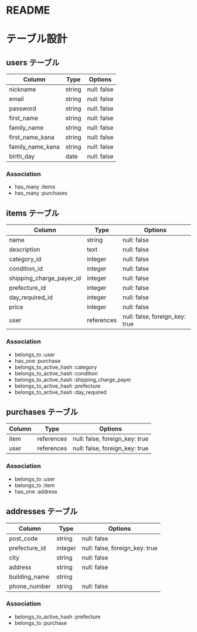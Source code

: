 # README

 # テーブル設計

## users テーブル
| Column           | Type   | Options     |
| ---------------- | ------ | ----------- |
| nickname         | string | null: false |
| email            | string | null: false |
| password         | string | null: false |
| first_name       | string | null: false |
| family_name      | string | null: false |
| first_name_kana  | string | null: false |
| family_name_kana | string | null: false |
| birth_day        | date   | null: false |

### Association

- has_many :items
- has_many :purchases


## items テーブル
| Column                   | Type       | Options                       |
| -------------------      | ---------- | -----------                   |
| name                     | string     | null: false                   |
| description              | text       | null: false                   |
| category_id              | integer    | null: false                   |
| condition_id             | integer    | null: false                   |
| shipping_charge_payer_id | integer    | null: false                   |
| prefecture_id            | integer    | null: false                   |
| day_required_id          | integer    | null: false                   |
| price                    | integer    | null: false                   |
| user                     | references | null: false, foreign_key: true| 


### Association

- belongs_to :user
- has_one :purchase
- belongs_to_active_hash :category
- belongs_to_active_hash :condition
- belongs_to_active_hash :shipping_charge_payer 
- belongs_to_active_hash :prefecture
- belongs_to_active_hash :day_required


## purchases テーブル
| Column        | Type       |  Options                        |
| ------------- | -------    | ------------------------------ |
| item          | references | null: false, foreign_key: true |
| user          | references | null: false, foreign_key: true |

### Association

- belongs_to :user
- belongs_to :item
- has_one :address

## addresses テーブル

| Column        | Type       | Options                        |
| ------------- | ---------- | ------------------------------ |
| post_code     | string     | null: false                    |
| prefecture_id | integer    | null: false, foreign_key: true |
| city          | string     | null: false                    |
| address       | string     | null: false                    |
| building_name | string     |                                |
| phone_number  | string     | null: false                    |

### Association

- belongs_to_active_hash :prefecture
- belongs_to :purchase